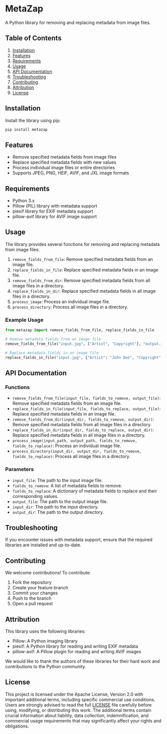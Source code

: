 
# MetaZap

A Python library for removing and replacing metadata from image files.

## Table of Contents

1. [Installation](#installation)
2. [Features](#features)
3. [Requirements](#requirements)
4. [Usage](#usage)
5. [API Documentation](#api-documentation)
6. [Troubleshooting](#troubleshooting)
7. [Contributing](#contributing)
8. [Attribution](#attribution)
9. [License](#license)

## Installation

Install the library using pip:

```bash
pip install metazap
```

## Features

- Remove specified metadata fields from image files
- Replace specified metadata fields with new values
- Process individual image files or entire directories
- Supports JPEG, PNG, HEIF, AVIF, and JXL image formats

## Requirements

- Python 3.x
- Pillow (PIL) library with metadata support
- piexif library for EXIF metadata support
- pillow-avif library for AVIF image support

## Usage

The library provides several functions for removing and replacing metadata from image files:

1. `remove_fields_from_file`: Remove specified metadata fields from an image file.
2. `replace_fields_in_file`: Replace specified metadata fields in an image file.
3. `remove_fields_from_dir`: Remove specified metadata fields from all image files in a directory.
4. `replace_fields_in_dir`: Replace specified metadata fields in all image files in a directory.
5. `process_image`: Process an individual image file.
6. `process_directory`: Process all image files in a directory.

### Example Usage

```python
from metazap import remove_fields_from_file, replace_fields_in_file

# Remove metadata fields from an image file
remove_fields_from_file("input.jpg", ["Artist", "Copyright"], "output.jpg")

# Replace metadata fields in an image file
replace_fields_in_file("input.jpg", {"Artist": "John Doe", "Copyright": "2022"}, "output.jpg")
```

## API Documentation

### Functions

- `remove_fields_from_file(input_file, fields_to_remove, output_file)`: Remove specified metadata fields from an image file.
- `replace_fields_in_file(input_file, fields_to_replace, output_file)`: Replace specified metadata fields in an image file.
- `remove_fields_from_dir(input_dir, fields_to_remove, output_dir)`: Remove specified metadata fields from all image files in a directory.
- `replace_fields_in_dir(input_dir, fields_to_replace, output_dir)`: Replace specified metadata fields in all image files in a directory.
- `process_image(input_path, output_path, fields_to_remove, fields_to_replace)`: Process an individual image file.
- `process_directory(input_dir, output_dir, fields_to_remove, fields_to_replace)`: Process all image files in a directory.

### Parameters

- `input_file`: The path to the input image file.
- `fields_to_remove`: A list of metadata fields to remove.
- `fields_to_replace`: A dictionary of metadata fields to replace and their corresponding values.
- `output_file`: The path to the output image file.
- `input_dir`: The path to the input directory.
- `output_dir`: The path to the output directory.

## Troubleshooting

If you encounter issues with metadata support, ensure that the required libraries are installed and up-to-date.

## Contributing

We welcome contributions! To contribute:

1. Fork the repository
2. Create your feature branch
3. Commit your changes
4. Push to the branch
5. Open a pull request

## Attribution

This library uses the following libraries:

- Pillow: A Python imaging library
- piexif: A Python library for reading and writing EXIF metadata
- pillow-avif: A Pillow plugin for reading and writing AVIF images

We would like to thank the authors of these libraries for their hard work and contributions to the Python community.

## License

This project is licensed under the Apache License, Version 2.0 with important additional terms, including specific commercial use conditions. Users are strongly advised to read the full [LICENSE](LICENSE) file carefully before using, modifying, or distributing this work. The additional terms contain crucial information about liability, data collection, indemnification, and commercial usage requirements that may significantly affect your rights and obligations.
